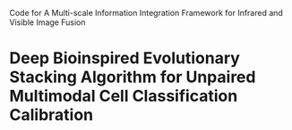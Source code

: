 Code for A Multi-scale Information Integration Framework for Infrared and Visible Image Fusion
# Deep Bioinspired Evolutionary Stacking Algorithm for Unpaired Multimodal Cell Classification Calibration
